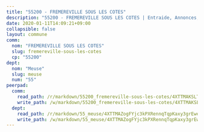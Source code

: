```yaml
---
title: "55200 - FREMEREVILLE SOUS LES COTES"
description: "55200 - FREMEREVILLE SOUS LES COTES | Entraide, Annonces, Initiatives"
date: 2020-01-11T14:09:21+09:00
collapsible: false
layout: commune
comm:
  nom: "FREMEREVILLE SOUS LES COTES"
  slug: fremereville-sous-les-cotes
  cp: "55200"
dept:
  nom: "Meuse"
  slug: meuse
  num: "55"
peerpad:
  comm:
    read_path: /r/markdown/55200_fremereville-sous-les-cotes/4XTTMAKSLT34AF9AmCmChPXVxhgKaaUom9Egg3rLU4E2Lka9w
    write_path: /w/markdown/55200_fremereville-sous-les-cotes/4XTTMAKSLT34AF9AmCmChPXVxhgKaaUom9Egg3rLU4E2Lka9w-K3TgThvfrMzJVDhfyeCVL8XAqpgWqrVxRGKws6XWkSZKcUJU1WWvEeYRBQw4REAWqKKSCAtjnrhxLiQd5ebnBPCqRTkLs4cvRgrJXf8H3pQzRgH6ahBxCA72AEvkHdT7Yc9Qm3YM
  dept:
    read_path: /r/markdown/55_meuse/4XTTMAZogFYjc3kPXRennqTqpKaxy3grEwemFqg29rwkrPVit
    write_path: /w/markdown/55_meuse/4XTTMAZogFYjc3kPXRennqTqpKaxy3grEwemFqg29rwkrPVit-K3TgUKFK4U3KduRmUzLc9vHoSRQG77sF2Wbs3cyWXobZcgb6TfASJcGDPror5ZZanBF6Mpjeq1Ushd16Pu9ha9F7F38qzhQqES3b79Xt7LuU1tzmWNED66pWnroExmsHxWtFur2G
---
```


